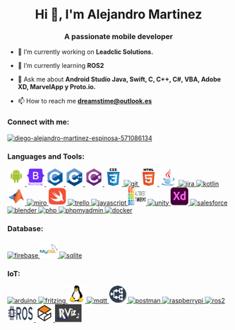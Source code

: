 <h1 align="center">Hi 👋, I'm Alejandro Martinez</h1>
<h3 align="center">A passionate mobile developer</h3>

- 🔭 I’m currently working on **Leadclic Solutions.**

- 🌱 I’m currently learning **ROS2**
 
- 💬 Ask me about **Android Studio Java, Swift, C, C++, C#, VBA, Adobe XD, MarvelApp y Proto.io.**

- 📫 How to reach me **dreamstime@outlook.es**

<h3 align="left">Connect with me:</h3>
<p align="left">
<a href="https://linkedin.com/in/diego-alejandro-martinez-espinosa-571086134" target="blank"><img align="center" src="https://raw.githubusercontent.com/rahuldkjain/github-profile-readme-generator/master/src/images/icons/Social/linked-in-alt.svg" alt="diego-alejandro-martinez-espinosa-571086134" height="30" width="40" /></a>
</p>

<h3 align="left">Languages and Tools:</h3>
<p align="left"> 
<a href="https://developer.android.com" target="_blank" rel="noreferrer"> <img src="https://raw.githubusercontent.com/devicons/devicon/master/icons/android/android-original-wordmark.svg" alt="android" width="40" height="40"/> </a> 
<a href="https://getbootstrap.com" target="_blank" rel="noreferrer"> <img src="https://raw.githubusercontent.com/devicons/devicon/master/icons/bootstrap/bootstrap-plain-wordmark.svg" alt="bootstrap" width="40" height="40"/> </a> 
<a href="https://www.cprogramming.com/" target="_blank" rel="noreferrer"> <img src="https://raw.githubusercontent.com/devicons/devicon/master/icons/c/c-original.svg" alt="c" width="40" height="40"/> </a> 
<a href="https://www.w3schools.com/cpp/" target="_blank" rel="noreferrer"> <img src="https://raw.githubusercontent.com/devicons/devicon/master/icons/cplusplus/cplusplus-original.svg" alt="cplusplus" width="40" height="40"/> </a> 
<a href="https://www.w3schools.com/cs/" target="_blank" rel="noreferrer"> <img src="https://raw.githubusercontent.com/devicons/devicon/master/icons/csharp/csharp-original.svg" alt="csharp" width="40" height="40"/> </a> 
<a href="https://www.w3schools.com/css/" target="_blank" rel="noreferrer"> <img src="https://raw.githubusercontent.com/devicons/devicon/master/icons/css3/css3-original-wordmark.svg" alt="css3" width="40" height="40"/> </a> 
<a href="https://git-scm.com/" target="_blank" rel="noreferrer"> <img src="https://www.vectorlogo.zone/logos/git-scm/git-scm-icon.svg" alt="git" width="40" height="40"/> </a> 
<a href="https://www.w3.org/html/" target="_blank" rel="noreferrer"> <img src="https://raw.githubusercontent.com/devicons/devicon/master/icons/html5/html5-original-wordmark.svg" alt="html5" width="40" height="40"/> </a> 
<a href="https://www.java.com" target="_blank" rel="noreferrer"> <img src="https://raw.githubusercontent.com/devicons/devicon/master/icons/java/java-original.svg" alt="java" width="40" height="40"/> </a> 
<a href="https://www.atlassian.com/software/jira" target="_blank" rel="noreferrer"> <img src="https://www.vectorlogo.zone/logos/atlassian_jira/atlassian_jira-icon.svg" alt="jira" width="40" height="40"/> </a> 
<a href="https://kotlinlang.org" target="_blank" rel="noreferrer"> <img src="https://www.vectorlogo.zone/logos/kotlinlang/kotlinlang-icon.svg" alt="kotlin" width="40" height="40"/> </a> 
<a href="https://mathworks.com" target="_blank" rel="noreferrer"> <img src="mathworks.svg" alt="mathworks" width="40" height="40"/> </a> 
<a href="https://miro.com" target="_blank" rel="noreferrer"> <img src="https://cdn.worldvectorlogo.com/logos/miro-2.svg" alt="miro" width="40" height="40"/> </a> 
<a href="https://developer.apple.com/swift/" target="_blank" rel="noreferrer"> <img src="https://raw.githubusercontent.com/devicons/devicon/master/icons/swift/swift-original.svg" alt="swift" width="40" height="40"/> </a>
<a href="https://www.trello.com/" target="_blank" rel="noreferrer"> <img src="https://www.vectorlogo.zone/logos/trello/trello-icon.svg" alt="trello" width="40" height="40"/> </a>
<a href="https://www.javascript.com" target="_blank" rel="noreferrer"> <img src="https://cdn.worldvectorlogo.com/logos/javascript-1.svg" alt="javascript" width="40" height="40"/> </a> 
<a href="https://www.tinkercad.com" target="_blank" rel="noreferrer"> <img src="tinkercad-1.svg" alt="tinkercad" width="40" height="40"/> </a> 
<a href="https://www.unity.com/" target="_blank" rel="noreferrer"> <img src="https://www.vectorlogo.zone/logos/unity3d/unity3d-icon.svg" alt="unity" width="40" height="40"/> </a> 
<a href="https://www.adobe.com/products/xd.html" target="_blank" rel="noreferrer"> <img src="images/xd.png" alt="xd" width="40" height="40"/> </a> 
<a href="https://www.salesforce.com/" target="_blank" rel="noreferrer"> <img src="https://www.vectorlogo.zone/logos/salesforce/salesforce-ar21.svg" alt="salesforce" width="60" height="40"/> </a> 
<a href="https://www.blender.org/" target="_blank" rel="noreferrer"> <img src="https://www.vectorlogo.zone/logos/blender/blender-icon.svg" alt="blender" width="40" height="40"/> </a> 
<a href="https://www.php.net/" target="_blank" rel="noreferrer"> <img src="https://www.vectorlogo.zone/logos/php/php-ar21.svg" alt="php" width="60" height="40"/> </a> 
<a href="https://www.phpmyadmin.net/" target="_blank" rel="noreferrer"> <img src="https://www.vectorlogo.zone/logos/phpmyadmin/phpmyadmin-ar21.svg" alt="phpmyadmin" width="60" height="40"/> </a> 
<a href="https://www.docker.com/" target="_blank" rel="noreferrer"> <img src="https://www.vectorlogo.zone/logos/docker/docker-ar21.svg" alt="docker" width="60" height="40"/> </a> 

</p>

<h3 align="left">Database:</h3>
<p align="left"> <a href="https://firebase.google.com/" target="_blank" rel="noreferrer"> <img src="https://www.vectorlogo.zone/logos/firebase/firebase-icon.svg" alt="firebase" width="40" height="40"/> </a> <a href="https://www.mysql.com/" target="_blank" rel="noreferrer"> <img src="https://raw.githubusercontent.com/devicons/devicon/master/icons/mysql/mysql-original-wordmark.svg" alt="mysql" width="40" height="40"/> </a> <a href="https://www.sqlite.org/" target="_blank" rel="noreferrer"> <img src="https://www.vectorlogo.zone/logos/sqlite/sqlite-icon.svg" alt="sqlite" width="40" height="40"/> </a> 
</p>

<h3 align="left">IoT:</h3>
<p align="left"> 
<a href="https://www.arduino.cc/" target="_blank" rel="noreferrer"> <img src="https://cdn.worldvectorlogo.com/logos/arduino-1.svg" alt="arduino" width="40" height="40"/> </a> 
<a href="https://fritzing.org/" target="_blank" rel="noreferrer"> <img src="https://cdn.sparkfun.com/assets/5/3/4/3/1/52b1e48a757b7f28448b4567.png" alt="fritzing" width="40" height="40"/> </a> 
<a href="https://www.linux.org/" target="_blank" rel="noreferrer"> <img src="https://raw.githubusercontent.com/devicons/devicon/master/icons/linux/linux-original.svg" alt="linux" width="40" height="40"/> 
<a href="https://mqtt.org/" target="_blank" rel="noreferrer"> <img src="https://github.com/mqtt/mqttorg-graphics/blob/master/svg/mqtt-icon-solid.svg" alt="mqtt" width="40" height="40"/> </a> </a> 
<a href="https://mqtt-explorer.com/" target="_blank" rel="noreferrer"> <img src="mqtt%20explorer.png" alt="mqtt explorer" width="40" height="40"/> </a>
<a href="https://postman.com" target="_blank" rel="noreferrer"> <img src="https://www.vectorlogo.zone/logos/getpostman/getpostman-icon.svg" alt="postman" width="40" height="40"/> </a> 
<a href="https://www.raspberrypi.com" target="_blank" rel="noreferrer"> <img src="https://www.vectorlogo.zone/logos/raspberrypi/raspberrypi-icon.svg" alt="raspberrypi" width="40" height="40"/> </a> 
<a href="https://www.ros.org/" target="_blank" rel="noreferrer"> <img src="https://www.vectorlogo.zone/logos/ros/ros-ar21.svg" alt="ros2" width="40" height="40"/> </a> 
<a href="https://micro.ros.org/" target="_blank" rel="noreferrer"> <img src="images/microros.png" alt="micro-ros" width="60" height="40"/> </a> 
<a href="https://www.ros.org/" target="_blank" rel="noreferrer"> <img src="images/gzsim.png" alt="gzsim" width="40" height="40"/> </a> 
<a href="https://www.ros.org/" target="_blank" rel="noreferrer"> <img src="images/rviz.png" alt="rviz" width="60" height="40"/> </a> 

</p>
